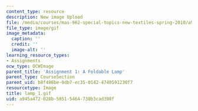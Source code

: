 ```yaml
---
content_type: resource
description: New image Upload
file: /media/courses/mas-962-special-topics-new-textiles-spring-2010/a945a472028b50515464738b3cad398f_lamp_1.gif
file_type: image/gif
image_metadata:
  caption: ''
  credit: ''
  image-alt: ''
learning_resource_types:
- Assignments
ocw_type: OCWImage
parent_title: 'Assignment 1: A Foldable Lamp'
parent_type: CourseSection
parent_uid: b8f488be-0db7-ec35-0142-4740591230f7
resourcetype: Image
title: lamp_1.gif
uid: a945a472-028b-5051-5464-738b3cad398f
---
```

